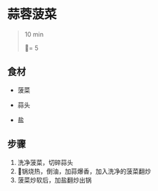 # 蒜蓉菠菜

> 10 min
>
> 🍚= 5

## 食材

- 菠菜
- 蒜头

- 盐

## 步骤

1. 洗净菠菜，切碎蒜头
2. 锅烧热，倒油，加蒜爆香，加入洗净的菠菜翻炒
3. 菠菜炒软后，加盐翻炒出锅